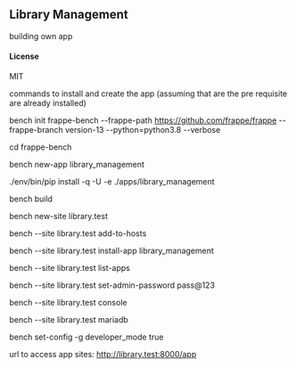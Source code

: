 ## Library Management

building own app

#### License

MIT

commands to install and create the app (assuming that are the pre requisite are already installed)

bench init frappe-bench --frappe-path https://github.com/frappe/frappe --frappe-branch version-13 --python=python3.8 --verbose

cd frappe-bench

bench new-app library_management

./env/bin/pip install -q -U -e ./apps/library_management

bench build

bench new-site library.test

bench --site library.test add-to-hosts

bench --site library.test install-app library_management

bench --site library.test list-apps

<!-- setting a dummy password for initial login -->
bench --site library.test set-admin-password pass@123

bench --site library.test console

bench --site library.test mariadb

bench set-config -g developer_mode true

url to access app sites:
http://library.test:8000/app
